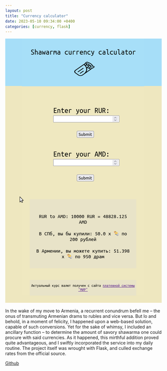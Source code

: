 ```yaml
---
layout: post
title: "Currency calculator"
date: 2023-05-10 09:34:00 +0400
categories: [currency, flask]
---
```


![Shavarma](/static/images/Shawarma.png)

In the wake of my move to Armenia, a recurrent conundrum befell me – the onus of transmuting Armenian drams to rubles and vice versa. But lo and behold, in a moment of felicity, I happened upon a web-based solution, capable of such conversions. Yet for the sake of whimsy, I included an ancillary function – to determine the amount of savory shawarma one could procure with said currencies. As it happened, this mirthful addition proved quite advantageous, and I swiftly incorporated the service into my daily routine. The project itself was wrought with Flask, and culled exchange rates from the official source.

[Github](https://github.com/ta0ma0/shavarma-calculator.git)
